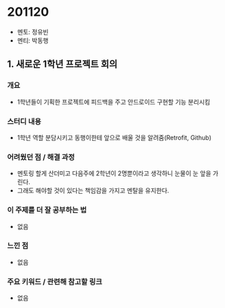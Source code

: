 # 201120

- 멘토: 정유빈
- 멘티: 박동행

## 1. 새로운 1학년 프로젝트 회의

### 개요

- 1학년들이 기획한 프로젝트에 피드백을 주고 안드로이드 구현할 기능 분리시킴

### 스터디 내용

- 1학년 역할 분담시키고 동행이한테 앞으로 배울 것을 알려줌(Retrofit, Github)

### 어려웠던 점 / 해결 과정

- 멘토링 할게 산더미고 다음주에 2학년이 2명뿐이라고 생각하니 눈물이 눈 앞을 가린다.
- 그래도 해야할 것이 있다는 책임감을 가지고 멘탈을 유지한다.

### 이 주제를 더 잘 공부하는 법

- 없음

### 느낀 점

- 없음

### 주요 키워드 / 관련해 참고할 링크
- 없음